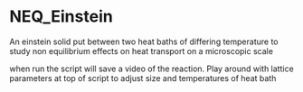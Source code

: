 # NEQ_Einstein
An einstein solid put between two heat baths of differing temperature to study non equilibrium effects on heat transport on a microscopic scale

when run the script will save a video of the reaction. Play around with lattice parameters at top of script to adjust size and temperatures of heat bath
